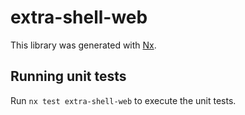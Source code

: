# extra-shell-web

This library was generated with [Nx](https://nx.dev).

## Running unit tests

Run `nx test extra-shell-web` to execute the unit tests.
